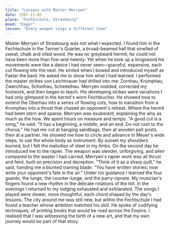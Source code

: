 ```yaml
---
title: "Lessons with Master Merryen"
date: 1587-11-05
place: "Fechtschule, Strasbourg"
mood: "Eager"
lesson: "Every weapon sings a different tune"
---
```

Master Merryen of Strasbourg was not what I expected. I found him in the Fechtschule in the Tanner's Quarter, a broad-beamed hall that smelled of sweat, chalk and oiled wood. He was no greybeard hermit; he could not have been more than five-and-twenty. Yet when he took up a longsword his movements were like a dance I had never seen—graceful, expansive, each cut flowing into the next. He smiled when I bowed and introduced myself as Faelar the bard.
He asked me to show him what I had learned. I performed the master strikes von Leichtnauer had drilled into me: Zornhau, Krumphau, Zwerchhau, Schielhau, Scheitelhau. Merryen nodded, corrected my footwork, and then began to teach. His developing strikes were variations I had only glimpsed in the hermit's worn Fechtbucher. He showed how to extend the Oberhau into a series of flowing cuts, how to transition from a Krumphau into a thrust that chased an opponent's retreat. Where the hermit had been stern and sparse, Merryen was exuberant, explaining the why as much as the how.
We spent hours on measure and tempo. "A good cut is a song," he said. "It has a beginning, a middle, and an end. Do not rush to the chorus." He had me cut at hanging sandbags, then at wooden pell posts, then at a partner. He showed me how to circle and advance in Meyer's wide steps, to use the whole body as instrument. By sunset my shoulders burned, but I felt the melodies of steel in my limbs.
On the second day he introduced me to the rapier. The weapon was slender, unforgiving, and alien compared to the waster I had carried. Merryen's rapier work was all thrust and feint, built on precision and deception. "Think of it as a sharp quill," he said, handing me a blunted training blade. "You have written stories; now write your opponent's fate in the air." Under his guidance I learned the four guards, the lunge, the counter-lunge, and the parry-riposte. My musician's fingers found a new rhythm in the delicate rotations of the hilt.
In the evenings I returned to my lodging exhausted and exhilarated. The songs I played were slower, more thoughtful, each chord shaped by the day's lessons. The city around me was still new, but within the Fechtschule I had found a teacher whose ambition matched his skill. He spoke of codifying techniques, of printing books that would be read across the Empire. I realised that I was witnessing the birth of a new art, and that my own journey would be part of that story.
